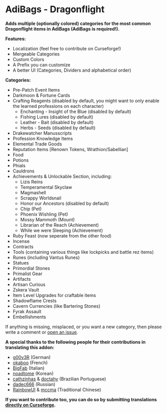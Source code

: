 # AdiBags - Dragonflight

**Adds multiple (optionally colored) categories for the most common Dragonflight items in AdiBags (AdiBags is required!).**

**Features:**

- Localization (feel free to contribute on Curseforge!)
- Mergeable Categories
- Custom Colors
- A Prefix you can customize
- A better UI (Categories, Dividers and alphabetical order)

**Categories:**

- Pre-Patch Event Items
- Darkmoon & Fortune Cards
- Crafting Reagents (disabled by default, you might want to only enable the learned professions on each character)
  - Enchanting - Insight of the Blue (disabled by default)
  - Fishing Lures (disabled by default)
  - Leather - Bait (disabled by default)
  - Herbs - Seeds (disabled by default)
- Drakewatcher Manusscripts
- Profession Knowledge Items
- Elemental Trade Goods
- Reputation Items [Renown Tokens, Wrathion/Sabellian]
- Food
- Potions
- Phials
- Cauldrons
- Achievements & Unlockable Section, including:
  - Lizis Reins
  - Temperamental Skyclaw
  - Magmashell
  - Scrappy Worldsnail
  - Honor our Ancestors (disabled by default)
  - Chip (Pet)
  - Phoenix Wishling (Pet)
  - Mossy Mammoth (Mount)
  - Librarian of the Reach (Achievement)
  - While we were Sleeping (Achievement)
- Ruby Feast (now seperate from the other food)
- Incense
- Contracts
- Tools (containing various things like lockpicks and battle rez items)
- Runes (including Vantus Runes)
- Statues
- Primordial Stones
- Primalist Gear
- Artifacts
- Artisan Curious
- Zskera Vault
- Item Level Upgrades for craftable items
- Shadowflame Crests
- Cavern Currencies (like Bartering Stones)
- Fyrak Assault
- Embellishments

If anything is missing, misplaced, or you want a new category, then please write a comment or [open an issue](https://github.com/Zottelchens-WoW-Addons/AdiBags-Dragonflight/issues).

**A special thanks to the following people for their contributions in translating this addon:**

- [g00v3R](https://www.curseforge.com/members/g00v3r) (German)
- [okaboo](https://www.curseforge.com/members/okaboo) (French)
- [BigFab](https://www.curseforge.com/members/BigFab) (Italian)
- [noadtome](https://www.curseforge.com/members/noadtome) (Korean)
- [cathzinhas](https://www.curseforge.com/members/cathzinhas) & [doctahy](https://www.curseforge.com/members/doctahy) (Brazilian Portuguese)
- [dadec666](https://www.curseforge.com/members/dadec666) (Russian)
- [RainbowUI](https://www.curseforge.com/members/rainbowui) & [mccma](https://www.curseforge.com/members/mccma) (Traditional Chinese)

**If you want to contribute too, you can do so by submitting translations [directly on Curseforge](https://www.curseforge.com/wow/addons/adibags-dragonflight/localization).**
